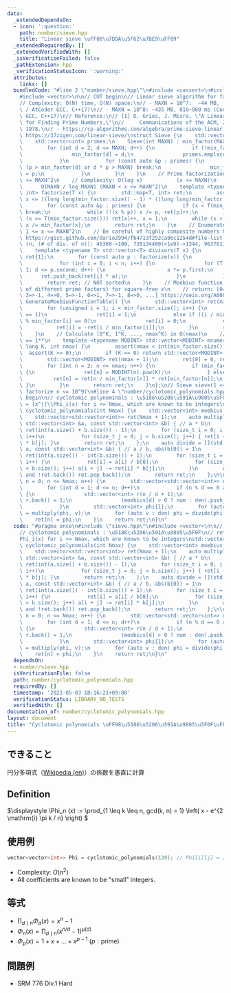 ```yaml
---
data:
  _extendedDependsOn:
  - icon: ':question:'
    path: number/sieve.hpp
    title: "Linear sieve \uFF08\u7DDA\u5F62\u7BE9\uFF09"
  _extendedRequiredBy: []
  _extendedVerifiedWith: []
  _isVerificationFailed: false
  _pathExtension: hpp
  _verificationStatusIcon: ':warning:'
  attributes:
    links: []
  bundledCode: "#line 2 \"number/sieve.hpp\"\n#include <cassert>\n#include <map>\n\
    #include <vector>\n\n// CUT begin\n// Linear sieve algorithm for fast prime factorization\n\
    // Complexity: O(N) time, O(N) space:\n// - MAXN = 10^7:  ~44 MB,  80~100 ms (Codeforces\
    \ / AtCoder GCC, C++17)\n// - MAXN = 10^8: ~435 MB, 810~980 ms (Codeforces / AtCoder\
    \ GCC, C++17)\n// Reference:\n// [1] D. Gries, J. Misra, \"A Linear Sieve Algorithm\
    \ for Finding Prime Numbers,\"\n//     Communications of the ACM, 21(12), 999-1003,\
    \ 1978.\n// - https://cp-algorithms.com/algebra/prime-sieve-linear.html\n// -\
    \ https://37zigen.com/linear-sieve/\nstruct Sieve {\n    std::vector<int> min_factor;\n\
    \    std::vector<int> primes;\n    Sieve(int MAXN) : min_factor(MAXN + 1) {\n\
    \        for (int d = 2; d <= MAXN; d++) {\n            if (!min_factor[d]) {\n\
    \                min_factor[d] = d;\n                primes.emplace_back(d);\n\
    \            }\n            for (const auto &p : primes) {\n                if\
    \ (p > min_factor[d] or d * p > MAXN) break;\n                min_factor[d * p]\
    \ = p;\n            }\n        }\n    }\n    // Prime factorization for 1 <= x\
    \ <= MAXN^2\n    // Complexity: O(log x)           (x <= MAXN)\n    //       \
    \      O(MAXN / log MAXN) (MAXN < x <= MAXN^2)\n    template <typename T> std::map<T,\
    \ int> factorize(T x) {\n        std::map<T, int> ret;\n        assert(x > 0 and\
    \ x <= ((long long)min_factor.size() - 1) * ((long long)min_factor.size() - 1));\n\
    \        for (const auto &p : primes) {\n            if (x < T(min_factor.size()))\
    \ break;\n            while (!(x % p)) x /= p, ret[p]++;\n        }\n        if\
    \ (x >= T(min_factor.size())) ret[x]++, x = 1;\n        while (x > 1) ret[min_factor[x]]++,\
    \ x /= min_factor[x];\n        return ret;\n    }\n    // Enumerate divisors of\
    \ 1 <= x <= MAXN^2\n    // Be careful of highly composite numbers https://oeis.org/A002182/list\
    \ https://gist.github.com/dario2994/fb4713f252ca86c1254d#file-list-txt\n    //\
    \ (n, (# of div. of n)): 45360->100, 735134400(<1e9)->1344, 963761198400(<1e12)->6720\n\
    \    template <typename T> std::vector<T> divisors(T x) {\n        std::vector<T>\
    \ ret{1};\n        for (const auto p : factorize(x)) {\n            int n = ret.size();\n\
    \            for (int i = 0; i < n; i++) {\n                for (T a = 1, d =\
    \ 1; d <= p.second; d++) {\n                    a *= p.first;\n              \
    \      ret.push_back(ret[i] * a);\n                }\n            }\n        }\n\
    \        return ret; // NOT sorted\n    }\n    // Moebius function Table, (-1)^{#\
    \ of different prime factors} for square-free x\n    // return: [0=>0, 1=>1, 2=>-1,\
    \ 3=>-1, 4=>0, 5=>-1, 6=>1, 7=>-1, 8=>0, ...] https://oeis.org/A008683\n    std::vector<int>\
    \ GenerateMoebiusFunctionTable() {\n        std::vector<int> ret(min_factor.size());\n\
    \        for (unsigned i = 1; i < min_factor.size(); i++) {\n            if (i\
    \ == 1)\n                ret[i] = 1;\n            else if ((i / min_factor[i])\
    \ % min_factor[i] == 0)\n                ret[i] = 0;\n            else\n     \
    \           ret[i] = -ret[i / min_factor[i]];\n        }\n        return ret;\n\
    \    }\n    // Calculate [0^K, 1^K, ..., nmax^K] in O(nmax)\n    // Note: **0^0\
    \ == 1**\n    template <typename MODINT> std::vector<MODINT> enumerate_kth_pows(long\
    \ long K, int nmax) {\n        assert(nmax < int(min_factor.size()));\n      \
    \  assert(K >= 0);\n        if (K == 0) return std::vector<MODINT>(nmax + 1, 1);\n\
    \        std::vector<MODINT> ret(nmax + 1);\n        ret[0] = 0, ret[1] = 1;\n\
    \        for (int n = 2; n <= nmax; n++) {\n            if (min_factor[n] == n)\
    \ {\n                ret[n] = MODINT(n).pow(K);\n            } else {\n      \
    \          ret[n] = ret[n / min_factor[n]] * ret[min_factor[n]];\n           \
    \ }\n        }\n        return ret;\n    }\n};\n// Sieve sieve(1 << 15);  // (can\
    \ factorize n <= 10^9)\n#line 4 \"number/cyclotomic_polynomials.hpp\"\n\n// CUT\
    \ begin\n// cyclotomic polynominals : \u5186\u5206\u591A\u9805\u5F0F\n// ret[i][j]\
    \ = [x^j]\\Phi_i(x) for i <= Nmax, which are known to be integers\nstd::vector<std::vector<int>>\
    \ cyclotomic_polynomials(int Nmax) {\n    std::vector<int> moebius = Sieve(Nmax).GenerateMoebiusFunctionTable();\n\
    \    std::vector<std::vector<int>> ret(Nmax + 1);\n    auto multiply = [](const\
    \ std::vector<int> &a, const std::vector<int> &b) { // a * b\n        std::vector<int>\
    \ ret(int(a.size() + b.size()) - 1);\n        for (size_t i = 0; i < a.size();\
    \ i++)\n            for (size_t j = 0; j < b.size(); j++) { ret[i + j] += a[i]\
    \ * b[j]; }\n        return ret;\n    };\n    auto divide = [](std::vector<int>\
    \ a, const std::vector<int> &b) { // a / b, abs(b[0]) = 1\n        std::vector<int>\
    \ ret(int(a.size()) - int(b.size()) + 1);\n        for (size_t i = 0; i < ret.size();\
    \ i++) {\n            ret[i] = a[i] / b[0];\n            for (size_t j = 0; j\
    \ < b.size(); j++) a[i + j] -= ret[i] * b[j];\n        }\n        while (ret.size()\
    \ and !ret.back()) ret.pop_back();\n        return ret;\n    };\n\n    for (int\
    \ n = 0; n <= Nmax; n++) {\n        std::vector<std::vector<int>> num, den;\n\
    \        for (int d = 1; d <= n; d++)\n            if (n % d == 0 and moebius[d])\
    \ {\n                std::vector<int> r(n / d + 1);\n                r[0] = -1,\
    \ r.back() = 1;\n                (moebius[d] > 0 ? num : den).push_back(r);\n\
    \            }\n        std::vector<int> phi{1};\n        for (auto v : num) phi\
    \ = multiply(phi, v);\n        for (auto v : den) phi = divide(phi, v);\n    \
    \    ret[n] = phi;\n    }\n    return ret;\n}\n"
  code: "#pragma once\n#include \"sieve.hpp\"\n#include <vector>\n\n// CUT begin\n\
    // cyclotomic polynominals : \u5186\u5206\u591A\u9805\u5F0F\n// ret[i][j] = [x^j]\\\
    Phi_i(x) for i <= Nmax, which are known to be integers\nstd::vector<std::vector<int>>\
    \ cyclotomic_polynomials(int Nmax) {\n    std::vector<int> moebius = Sieve(Nmax).GenerateMoebiusFunctionTable();\n\
    \    std::vector<std::vector<int>> ret(Nmax + 1);\n    auto multiply = [](const\
    \ std::vector<int> &a, const std::vector<int> &b) { // a * b\n        std::vector<int>\
    \ ret(int(a.size() + b.size()) - 1);\n        for (size_t i = 0; i < a.size();\
    \ i++)\n            for (size_t j = 0; j < b.size(); j++) { ret[i + j] += a[i]\
    \ * b[j]; }\n        return ret;\n    };\n    auto divide = [](std::vector<int>\
    \ a, const std::vector<int> &b) { // a / b, abs(b[0]) = 1\n        std::vector<int>\
    \ ret(int(a.size()) - int(b.size()) + 1);\n        for (size_t i = 0; i < ret.size();\
    \ i++) {\n            ret[i] = a[i] / b[0];\n            for (size_t j = 0; j\
    \ < b.size(); j++) a[i + j] -= ret[i] * b[j];\n        }\n        while (ret.size()\
    \ and !ret.back()) ret.pop_back();\n        return ret;\n    };\n\n    for (int\
    \ n = 0; n <= Nmax; n++) {\n        std::vector<std::vector<int>> num, den;\n\
    \        for (int d = 1; d <= n; d++)\n            if (n % d == 0 and moebius[d])\
    \ {\n                std::vector<int> r(n / d + 1);\n                r[0] = -1,\
    \ r.back() = 1;\n                (moebius[d] > 0 ? num : den).push_back(r);\n\
    \            }\n        std::vector<int> phi{1};\n        for (auto v : num) phi\
    \ = multiply(phi, v);\n        for (auto v : den) phi = divide(phi, v);\n    \
    \    ret[n] = phi;\n    }\n    return ret;\n}\n"
  dependsOn:
  - number/sieve.hpp
  isVerificationFile: false
  path: number/cyclotomic_polynomials.hpp
  requiredBy: []
  timestamp: '2021-05-03 18:16:21+09:00'
  verificationStatus: LIBRARY_NO_TESTS
  verifiedWith: []
documentation_of: number/cyclotomic_polynomials.hpp
layout: document
title: "Cyclotomic polynomials \uFF08\u5186\u5206\u591A\u9805\u5F0F\uFF09"
---
```


## できること

円分多項式（[Wikipedia (en)](https://en.wikipedia.org/wiki/Cyclotomic_polynomial)）の係数を愚直に計算

## Definition

$\displaystyle
\Phi_n (x) := \prod_{1 \leq k \leq n, gcd(k, n) = 1} \left( x - e^{2 \mathrm{i} \pi k / n} \right)
$

## 使用例

``` cpp
vector<vector<int>> Phi = cyclotomic_polynomials(120); // Phi[i][j] = [x^j]Phi_i(x) for i <= 120
```

- Complexity: $O(n^2)$
- All coefficients are known to be "small" integers.

## 等式

- $\prod_{d \mid n} \Phi_d (x) = x^n - 1$
- $\Phi_n (x) = \prod_{d \mid n} \left(x^{n / d} - 1 \right) ^ {\mu(d)}$
- $\Phi_p (x) = 1 + x + \ldots + x^{p - 1} \ (p : \text{prime})$

## 問題例

- SRM 776 Div.1 Hard
